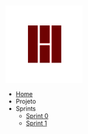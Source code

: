 <a href="/">
    <img src="assets/images/houdini/logo.png" class="sidebar-logo">
</a>

- [Home](README.md)
- Projeto
- Sprints
  - [Sprint 0](sprints/0.md)
  - [Sprint 1](sprints/1.md)

